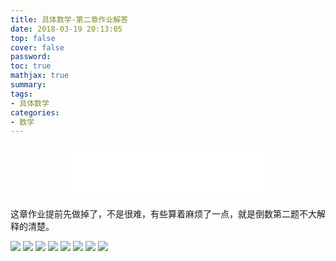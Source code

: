 ```yaml
---
title: 具体数学-第二章作业解答
date: 2018-03-19 20:13:05
top: false
cover: false
password:
toc: true
mathjax: true
summary:
tags:
- 具体数学
categories:
- 数学
---
```


<div align="middle"><iframe frameborder="no" border="0" marginwidth="0" marginheight="0" width=330 height=86 src="//music.163.com/outchain/player?type=2&id=30569513&auto=1&height=66"></iframe></div>

这章作业提前先做掉了，不是很难，有些算着麻烦了一点，就是倒数第二题不大解释的清楚。

![](1.jpg)
![](2.jpg)
![](3.jpg)
![](4.jpg)
![](5.jpg)
![](6.jpg)
![](7.jpg)
![](8.jpg)